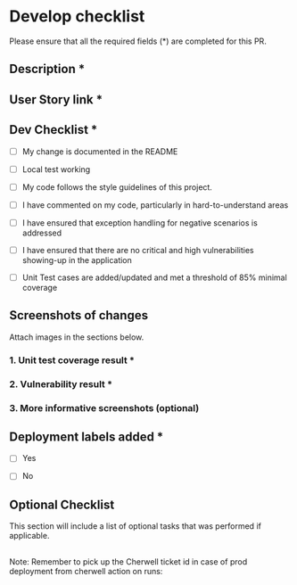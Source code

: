 # Develop checklist
Please ensure that all the required fields (*) are completed for this PR.

## Description *
<!--- Describe your changes in detail -->

## User Story link *
<!--- Please provide the ADO User Story link (Note: not the US number) here.  -->


## Dev Checklist * 
<!-- scope of testing Put an `x` in all the boxes as all are required and remove any white spaces in brackets: -->

- [ ] My change is documented in the README
- [ ] Local test working
- [ ] My code follows the style guidelines of this project.
- [ ] I have commented on my code, particularly in hard-to-understand areas
- [ ] I have ensured that exception handling for negative scenarios is addressed
- [ ] I have ensured that there are no critical and high vulnerabilities showing-up in the application
- [ ] Unit Test cases are added/updated and met a threshold of 85% minimal coverage





## Screenshots of changes
Attach images in the sections below.
<!-- Please provide screenshots of your changes if applicable -->
<!-- You can drag-and-drop images into this area in most Git providers or paste from the clipboard. -->

### 1. Unit test coverage result *


###
### 2. Vulnerability result *


###
### 3. More informative screenshots (optional)



###
## Deployment labels added *
<!--- Are deployment labels added to this PR? Put an `x` in the box that applies and remove any white spaces in brackets: -->

- [ ] Yes
- [ ] No


##
## Optional Checklist
This section will include a list of optional tasks that was performed if applicable.


##
<!-- Finally, Remember to pick up the Cherwell ticket id  -->
Note: Remember to pick up the Cherwell ticket id in case of prod deployment from cherwell action on runs: